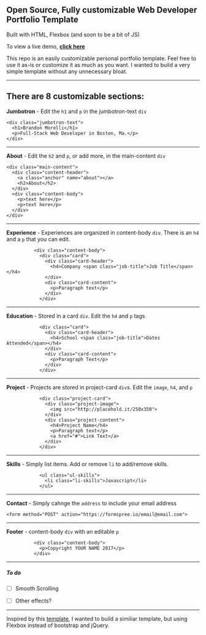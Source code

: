 ## Open Source, Fully customizable Web Developer Portfolio Template
Built with HTML, Flexbox (and soon to be a bit of JS)

To view a live demo, **[click here](https://bmorelli25.github.com/portfolio-template)**

This repo is an easily customizable personal portfolio template. Feel free to use it as-is or customize it as much as you want. I wanted to build a very simple template without any unnecessary bloat. 

---

There are 8 customizable sections:
---
**Jumbotron** - Edit the `h1` and `p` in the jumbotron-text `div`
```
<div class="jumbotron-text">
  <h1>Brandon Morelli</h1>
  <p>Full-Stack Web Developer in Boston, Ma.</p>
</div>
```
---
**About** - Edit the `h2` and `p`, or add more, in the main-content `div`
```
<div class="main-content">
  <div class="content-header">
    <a class="anchor" name="about"></a>
    <h2>About</h2>
  </div>
  <div class="content-body">
    <p>text here</p>
    <p>text here</p>
  </div>
</div>
```
---
**Experience** - Experiences are organized in content-body `div`. There is an `h4` and a `p` that you can edit.
```
          <div class="content-body">
            <div class="card">
              <div class="card-header">
                <h4>Company <span class="job-title">Job Title</span></h4>
              </div>
              <div class="card-content">
                <p>Paragraph text</p>
              </div>
            </div>
```
---
**Education** - Stored in a card `div`. Edit the `h4` and `p` tags
```
            <div class="card">
              <div class="card-header">
                <h4>School <span class="job-title">Dates Attended</span></h4>
              </div>
              <div class="card-content">
                <p>Paragraph Text</p>
              </div>
            </div>
```
---
**Project** - Projects are stored in project-card `div`s. Edit the `image`, `h4`, and `p`
```
            <div class="project-card">
              <div class="project-image">
                <img src="http://placehold.it/250x350">
              </div>
              <div class="project-content">
                <h4>Project Name</h4>
                <p>Paragraph text</p>
                <a href="#">Link Text</a>
              </div>
            </div>
```
---
**Skills** - Simply list items. Add or remove `li` to add/remove skills.
```
            <ul class="ul-skills">
              <li class="li-skills">Javascript</li>
            </ul>
```
---
**Contact** - Simply cahnge the `address` to include your email address
```
<form method="POST" action="https://formspree.io/email@email.com">
```
---
**Footer** - content-body `div` with an editable `p`
```
          <div class="content-body">
            <p>Copyright YOUR NAME 2017</p>
          </div>
```
---

##### To do 
- [ ] Smooth Scrolling
- [ ] Other effects?


---

Inspired by this [template](https://github.com/RyanFitzgerald/devportfolio-template), I wanted to build a similiar template, but using Flexbox instead of bootstrap and jQuery.

